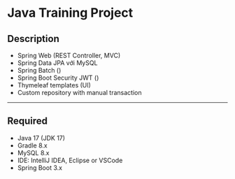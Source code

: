 # Java Training Project

## Description


- Spring Web (REST Controller, MVC)
- Spring Data JPA với MySQL
- Spring Batch ()
- Spring Boot Security JWT ()
- Thymeleaf templates (UI)
- Custom repository with manual transaction

---

## Required

- Java 17 (JDK 17)
- Gradle 8.x
- MySQL 8.x
- IDE: IntelliJ IDEA, Eclipse or VSCode
- Spring Boot 3.x

